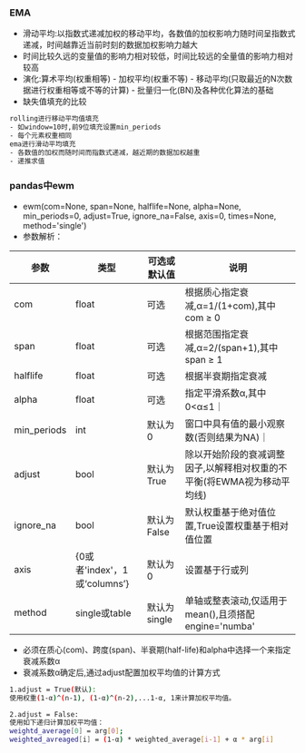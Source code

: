 ### EMA
- 滑动平均:以指数式递减加权的移动平均，各数值的加权影响力随时间呈指数式递减，时间越靠近当前时刻的数据加权影响力越大
- 时间比较久远的变量值的影响力相对较低，时间比较远的全量值的影响力相对较高
- 演化:算术平均(权重相等) - 加权平均(权重不等) - 移动平均(只取最近的N次数据进行权重相等或不等的计算) - 批量归一化(BN)及各种优化算法的基础
- 缺失值填充的比较
```sh
rolling进行移动平均值填充
- 如window=10时,前9位填充设置min_periods
- 每个元素权重相同
ema进行滑动平均填充
- 各数值的加权而随时间而指数式递减，越近期的数据加权越重
- 递推求值
```
### pandas中ewm
- ewm(com=None, span=None, halflife=None, alpha=None, min_periods=0, adjust=True, ignore_na=False, axis=0, times=None, method='single')
- 参数解析：

|参数|类型|可选或默认值|说明|
|---|---|---|---|
|com|float|可选|根据质心指定衰减,α=1/(1+com),其中com ≥ 0|
|span|float|可选|根据范围指定衰减,α=2/(span+1),其中span ≥ 1|
|halflife|float|可选|根据半衰期指定衰减|α=1−exp(log(0.5)/halflife),其中halflife>0,仅适用于 mean()且搭配times参数|
|alpha|float|可选|指定平滑系数α,其中0<α≤1｜
|min_periods|int|默认为0|窗口中具有值的最小观察数(否则结果为NA)｜
|adjust|bool|默认为True|除以开始阶段的衰减调整因子,以解释相对权重的不平衡(将EWMA视为移动平均线)|
|ignore_na|bool|默认为False|默认权重基于绝对值位置,True设置权重基于相对值位置|
|axis|{0或者'index'，1或‘columns’}|默认为0|设置基于行或列|
|method|single或table|默认为single|单轴或整表滚动,仅适用于mean(),且须搭配engine='numba'|


- 必须在质心(com)、跨度(span)、半衰期(half-life)和alpha中选择一个来指定衰减系数α
- 衰减系数α确定后,通过adjust配置加权平均值的计算方式
```sh
1.adjust = True(默认):
使用权重(1-α)^(n-1), (1-α)^(n-2),...1-α, 1来计算加权平均值。

2.adjust = False:
使用如下递归计算加权平均值：
weightd_average[0] = arg[0];
weighted_avreaged[i] = (1-α) * weighted_average[i-1] + α * arg[i]
```
